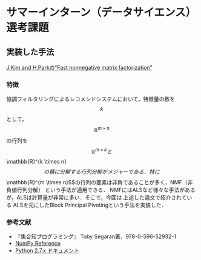 # サマーインターン（データサイエンス）選考課題

## 実装した手法
[J.Kim and H.Parkの"Fast nonnegative matrix factorization"](http://epubs.siam.org/doi/abs/10.1137/110821172)

### 特徴
協調フィルタリングによるレコメンドシステムにおいて，特徴量の数を$$k$$として，
$$\mathbb{R}^{m \times n}$$の行列を$$\mathbb{R}^{m \times k}と$$\mathbb{R}^{k \times n}$$
の積に分解する行列分解がメジャーである．
特に$$\mathbb{R}^{m \times n}$$の行列の要素は非負であることが多く，NMF（非負値行列分解）
という手法が適用できる．
NMFにはALSなど様々な手法があるが，ALSは計算量が非常に多い．そこで，今回は
上述した論文で紹介されている
ALSを元にしたBlock Principal Pivotingという手法を実装した．

### 参考文献
- 『集合知プログラミング』 Toby Segaran著，978-0-596-52932-1
- [NumPy Reference](http://docs.scipy.org/doc/numpy/reference/)
- [Python 2.7.x ドキュメント](http://docs.python.jp/2/index.html)
